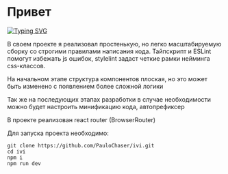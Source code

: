 # Привет

[![Typing SVG](https://readme-typing-svg.herokuapp.com?font=Fira+Code&duration=2000&pause=500&multiline=true&repeat=false&width=600&height=200&lines=%D0%9F%D1%80%D0%B8%D0%B2%D0%B5%D1%82%2C+Ivi+%F0%9F%91%8B;%D0%A2%D1%83%D1%82+%D0%BB%D0%B5%D0%B6%D0%B8%D1%82+%D1%82%D0%B5%D1%81%D1%82%D0%BE%D0%B2%D0%BE%D0%B5+%D0%B7%D0%B0%D0%B4%D0%B0%D0%BD%D0%B8%D0%B5%2C+%D0%B2%D1%8B%D0%BF%D0%BE%D0%BB%D0%BD%D0%B5%D0%BD%D0%BD%D0%BE%D0%B5+%D0%BD%D0%B0+React;%D0%98+%D0%BE%D0%BD%D0%BE+%D1%83%D0%B6%D0%B5+%D0%BE%D0%B6%D0%B8%D0%B4%D0%B0%D0%B5%D1%82+CodeReview+%D0%BE%D1%82+%D0%B2%D0%B0%D1%81+%F0%9F%98%89)](https://git.io/typing-svg)

В своем проекте я реализовал простенькую, но легко масштабируемую сборку со строгими правилами написания кода. Тайпскрипт и ESLint помогут избежать js ошибок,  stylelint задаст четкие рамки нейминга css-классов.

На начальном этапе структура компонентов плоская, но это может быть изменено с появлением более сложной логики

Так же на последующих этапах разработки в случае необходимости можно будет настроить минификацию кода, автопрефиксер

В проекте реализован react router (BrowserRouter)


Для запуска проекта необходимо:
```
git clone https://github.com/PauloChaser/ivi.git
cd ivi
npm i
npm run dev
```
